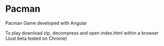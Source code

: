 # Pacman
Pacman Game developed with Angular

To play download zip, decompress and open index.html within a browser (Just beta tested on Chrome)
